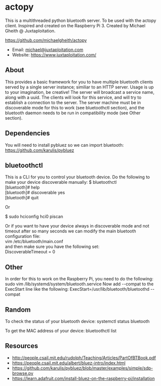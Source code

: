 # actopy
This is a multithreaded python bluetooth server.  To be used with the actopy client.  Inspired and created on the Raspberry Pi 3.  Created by Michael Gheith @ Juxtaploitation.

https://github.com/michaelgheith/actopy

* Email:  michael@juxtaploitation.com
* Website:  https://www.juxtaploitation.com/


## About
This provides a basic framework for you to have multiple bluetooth clients served by a single server instance; similiar to an HTTP server.  Usage is up to your imagination, be creative!  The server will broadcast a service name, along with a uuid.  The clients will look for this service, and will try to establish a connection to the server.  The server machine must be in discoverable mode for this to work (see bluetoothctl section), and the bluetooth daemon needs to be run in compatibility mode (see Other section).

## Dependencies
You will need to install pybluez so we can import bluetooth:<br/>
https://github.com/karulis/pybluez

## bluetoothctl
This is a CLI for you to control your bluetooth device.  Do the following to make your device discoverable manually:
$ bluetoothctl<br/>
[bluetooth]# help<br/>
[bluetooth]# discoverable yes<br/>
[bluetooth]# quit<br/>

Or

$ sudo hciconfig hci0 piscan

Or if you want to have your device always in discoverable mode and not timeout after so many seconds we can modify the main bluetooth configuration file:<br/>
vim /etc/bluetooth/main.conf  
and then make sure you have the following set:<br/>
DiscoverableTimeout = 0

## Other
In order for this to work on the Raspberry Pi, you need to do the following:
sudo vim /lib/systemd/system/bluetooth.service
Now add --compat to the ExecStart line like the following:
ExecStart=/usr/lib/bluetooth/bluetoothd --compat

## Random
To check the status of your bluetooth device:
systemctl status bluetooth

To get the MAC address of your device:
bluetoothctl list 

## Resources
* http://people.csail.mit.edu/rudolph/Teaching/Articles/PartOfBTBook.pdf
* https://people.csail.mit.edu/albert/bluez-intro/index.html
* https://github.com/karulis/pybluez/blob/master/examples/simple/sdp-browse.py
* https://learn.adafruit.com/install-bluez-on-the-raspberry-pi/installation
